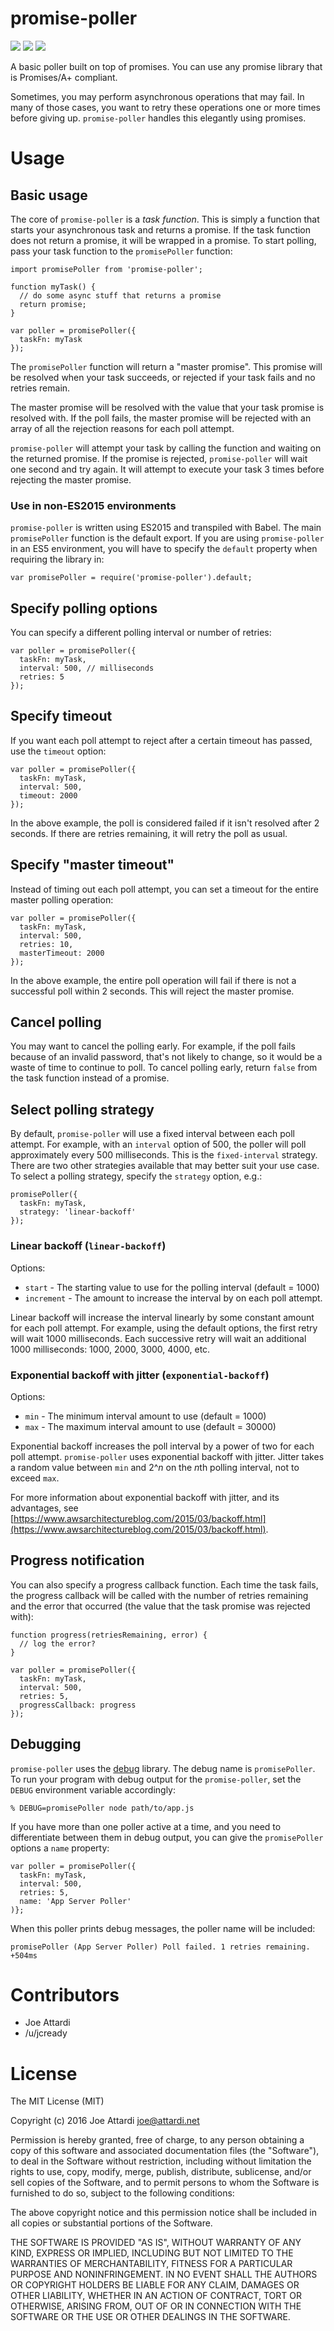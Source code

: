 # promise-poller
[![](https://travis-ci.org/joeattardi/promise-poller.svg?branch=master)](https://travis-ci.org/joeattardi/promise-poller)
[![](https://badge.fury.io/js/promise-poller.svg)](https://www.npmjs.com/package/promise-poller)
[![](https://david-dm.org/joeattardi/promise-poller.svg)](https://david-dm.org/joeattardi/promise-poller)

A basic poller built on top of promises. You can use any promise library that is Promises/A+ compliant.

Sometimes, you may perform asynchronous operations that may fail. In many of those cases, you want to retry these operations one or more times before giving up. `promise-poller` handles this elegantly using promises.

# Usage
## Basic usage
The core of `promise-poller` is a *task function*. This is simply a function that starts your asynchronous task and returns a promise. If the task function does not return a promise, it will be wrapped in a promise. To start polling, pass your task function to the `promisePoller` function:

    import promisePoller from 'promise-poller';

    function myTask() {
      // do some async stuff that returns a promise
      return promise;
    }

    var poller = promisePoller({
      taskFn: myTask
    });

The `promisePoller` function will return a "master promise". This promise will be resolved when your task succeeds, or rejected if your task fails and no retries remain.

The master promise will be resolved with the value that your task promise is resolved with. If the poll fails, the master promise will be rejected with an array of all the rejection reasons for each poll attempt.

`promise-poller` will attempt your task by calling the function and waiting on the returned promise. If the promise is rejected, `promise-poller` will wait one second and try again. It will attempt to execute your task 3 times before rejecting the master promise.

### Use in non-ES2015 environments
`promise-poller` is written using ES2015 and transpiled with Babel. The main `promisePoller` function is the default export. If you are using `promise-poller` in an ES5 environment, you will have to specify the `default` property when requiring the library in:

    var promisePoller = require('promise-poller').default;

## Specify polling options
You can specify a different polling interval or number of retries:

    var poller = promisePoller({
      taskFn: myTask,
      interval: 500, // milliseconds
      retries: 5
    });

## Specify timeout
If you want each poll attempt to reject after a certain timeout has passed, use the `timeout` option:

    var poller = promisePoller({
      taskFn: myTask,
      interval: 500,
      timeout: 2000
    });

In the above example, the poll is considered failed if it isn't resolved after 2 seconds. If there are retries remaining, it will retry the poll as usual.

## Specify "master timeout"
Instead of timing out each poll attempt, you can set a timeout for the entire master polling operation:

    var poller = promisePoller({
      taskFn: myTask,
      interval: 500,
      retries: 10,
      masterTimeout: 2000
    });

In the above example, the entire poll operation will fail if there is not a successful poll within 2 seconds. This will reject the master promise.

## Cancel polling
You may want to cancel the polling early. For example, if the poll fails because of an invalid password, that's not likely to change, so it would be a waste of time to continue to poll. To cancel polling early, return `false` from the task function instead of a promise.

## Select polling strategy
By default, `promise-poller` will use a fixed interval between each poll attempt. For example, with an `interval` option of 500, the poller will poll approximately every 500 milliseconds. This is the `fixed-interval` strategy. There are two other strategies available that may better suit your use case. To select a polling strategy, specify the `strategy` option, e.g.:

    promisePoller({
      taskFn: myTask,
      strategy: 'linear-backoff'
    });

### Linear backoff (`linear-backoff`)
Options:

* `start` - The starting value to use for the polling interval (default = 1000)
* `increment` - The amount to increase the interval by on each poll attempt.

Linear backoff will increase the interval linearly by some constant amount for each poll attempt. For example, using the default options, the first retry will wait 1000 milliseconds. Each successive retry will wait an additional 1000 milliseconds: 1000, 2000, 3000, 4000, etc.

### Exponential backoff with jitter (`exponential-backoff`)
Options:

* `min` - The minimum interval amount to use (default = 1000)
* `max` - The maximum interval amount to use (default = 30000)

Exponential backoff increases the poll interval by a power of two for each poll attempt. `promise-poller` uses exponential backoff with jitter. Jitter takes a random value between `min` and 2^*n* on the *n*th polling interval, not to exceed `max`. 

For more information about exponential backoff with jitter, and its advantages, see [https://www.awsarchitectureblog.com/2015/03/backoff.html](https://www.awsarchitectureblog.com/2015/03/backoff.html).

## Progress notification
You can also specify a progress callback function. Each time the task fails, the progress callback will be called with the number of retries remaining and the error that occurred (the value that the task promise was rejected with):

    function progress(retriesRemaining, error) {
      // log the error?
    }

    var poller = promisePoller({
      taskFn: myTask,
      interval: 500,
      retries: 5,
      progressCallback: progress
    });

## Debugging
`promise-poller` uses the [debug](https://www.npmjs.com/package/debug) library. The debug name is `promisePoller`. To run your program with debug output for the `promise-poller`, set the `DEBUG` environment variable accordingly:

`% DEBUG=promisePoller node path/to/app.js`

If you have more than one poller active at a time, and you need to differentiate between them in debug output, you can give the `promisePoller` options a `name` property:

    var poller = promisePoller({
      taskFn: myTask,
      interval: 500,
      retries: 5,
      name: 'App Server Poller'
    )};

When this poller prints debug messages, the poller name will be included:

    promisePoller (App Server Poller) Poll failed. 1 retries remaining. +504ms

# Contributors
* Joe Attardi
* /u/jcready

# License
The MIT License (MIT)

Copyright (c) 2016 Joe Attardi <joe@attardi.net>

Permission is hereby granted, free of charge, to any person obtaining a copy
of this software and associated documentation files (the "Software"), to deal
in the Software without restriction, including without limitation the rights
to use, copy, modify, merge, publish, distribute, sublicense, and/or sell
copies of the Software, and to permit persons to whom the Software is
furnished to do so, subject to the following conditions:

The above copyright notice and this permission notice shall be included in all
copies or substantial portions of the Software.

THE SOFTWARE IS PROVIDED "AS IS", WITHOUT WARRANTY OF ANY KIND, EXPRESS OR
IMPLIED, INCLUDING BUT NOT LIMITED TO THE WARRANTIES OF MERCHANTABILITY,
FITNESS FOR A PARTICULAR PURPOSE AND NONINFRINGEMENT. IN NO EVENT SHALL THE
AUTHORS OR COPYRIGHT HOLDERS BE LIABLE FOR ANY CLAIM, DAMAGES OR OTHER
LIABILITY, WHETHER IN AN ACTION OF CONTRACT, TORT OR OTHERWISE, ARISING FROM,
OUT OF OR IN CONNECTION WITH THE SOFTWARE OR THE USE OR OTHER DEALINGS IN THE
SOFTWARE.
